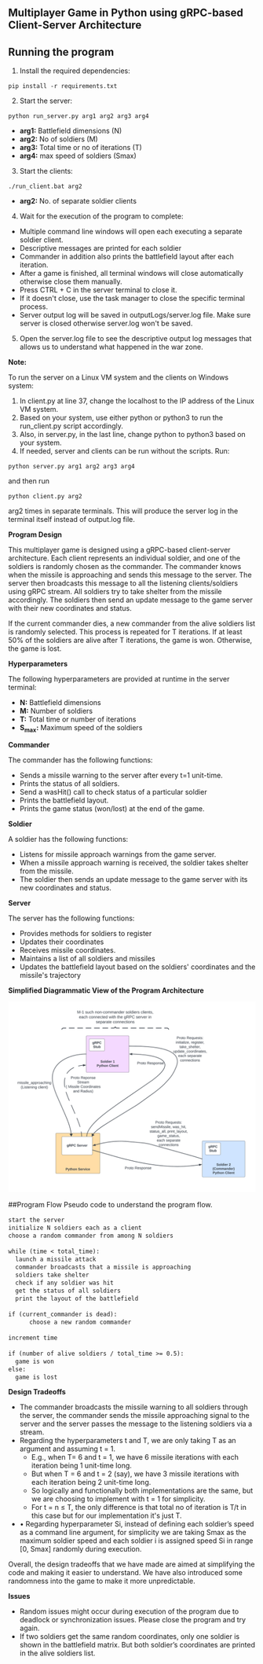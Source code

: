 ## Multiplayer Game in Python using gRPC-based Client-Server Architecture
<h2>Running the program</h2>

1. Install the required dependencies:

```
pip install -r requirements.txt
```

2. Start the server:

```
python run_server.py arg1 arg2 arg3 arg4
```

* **arg1:** Battlefield dimensions (N)
* **arg2:** No of soldiers (M)
* **arg3:** Total time or no of iterations (T)
* **arg4:** max speed of soldiers (Smax)

3. Start the clients:

```
./run_client.bat arg2
```

* **arg2:** No. of separate soldier clients

4. Wait for the execution of the program to complete:

* Multiple command line windows will open each executing a separate soldier client.
* Descriptive messages are printed for each soldier
* Commander in addition also prints the battlefield layout after each iteration.
* After a game is finished, all terminal windows will close automatically otherwise close them manually.
* Press CTRL + C in the server terminal to close it.
* If it doesn't close, use the task manager to close the specific terminal process.
* Server output log will be saved in outputLogs/server.log file. Make sure server is closed otherwise server.log won't be saved.

5. Open the server.log file to see the descriptive output log messages that allows us to understand what happened in the war zone.

**Note:**

To run the server on a Linux VM system and the clients on Windows system:

1. In client.py at line 37, change the localhost to the IP address of the Linux VM system.
2. Based on your system, use either python or python3 to run the run_client.py script accordingly.
3. Also, in server.py, in the last line, change python to python3 based on your system.
4. If needed, server and clients can be run without the scripts. Run:

```
python server.py arg1 arg2 arg3 arg4
```
and then run 
```
python client.py arg2
```
arg2 times in separate terminals. This will produce the server log in the terminal itself instead of output.log file.


**Program Design**

This multiplayer game is designed using a gRPC-based client-server architecture. Each client represents an individual soldier, and one of the soldiers is randomly chosen as the commander. The commander knows when the missile is approaching and sends this message to the server. The server then broadcasts this message to all the listening clients/soldiers using gRPC stream. All soldiers try to take shelter from the missile accordingly. The soldiers then send an update message to the game server with their new coordinates and status.

If the current commander dies, a new commander from the alive soldiers list is randomly selected. This process is repeated for T iterations. If at least 50% of the soldiers are alive after T iterations, the game is won. Otherwise, the game is lost.

**Hyperparameters**

The following hyperparameters are provided at runtime in the server terminal:

* **N:** Battlefield dimensions
* **M:** Number of soldiers
* **T:** Total time or number of iterations
* **S<sub>max</sub>:** Maximum speed of the soldiers

**Commander**

The commander has the following functions:

* Sends a missile warning to the server after every t=1 unit-time.
* Prints the status of all soldiers.
* Send a wasHit() call to check status of a particular soldier
* Prints the battlefield layout.
* Prints the game status (won/lost) at the end of the game.

**Soldier**

A soldier has the following functions:

* Listens for missile approach warnings from the game server.
* When a missile approach warning is received, the soldier takes shelter from the missile.
* The soldier then sends an update message to the game server with its new coordinates and status.

**Server**

The server has the following functions:

* Provides methods for soldiers to register
* Updates their coordinates
* Receives missile coordinates.
* Maintains a list of all soldiers and missiles
* Updates the battlefield layout based on the soldiers' coordinates and the missile's trajectory

**Simplified Diagrammatic View of the Program Architecture**

![gRPC Program Simplified Architecture Diagram](image/gRPCDiagram.png?raw=true "gRPC Program Simplified Architecture Diagram")

##Program Flow
Pseudo code to understand the program flow.

```
start the server
initialize N soldiers each as a client
choose a random commander from among N soldiers

while (time < total_time):
  launch a missile attack
  commander broadcasts that a missile is approaching
  soldiers take shelter
  check if any soldier was hit
  get the status of all soldiers
  print the layout of the battlefield

if (current_commander is dead):
      choose a new random commander

increment time

if (number of alive soldiers / total_time >= 0.5):
  game is won
else:
  game is lost
```

**Design Tradeoffs**

*  The commander broadcasts the missile warning to all soldiers through the server, the commander sends the missile approaching signal to the server and the server passes the message to the listening soldiers via a stream.
*  Regarding the hyperparameters t and T, we are only taking T as an argument and assuming t = 1.
    + E.g., when T= 6 and t = 1, we have 6 missile iterations with each iteration being 1 unit-time long.
    + But when T = 6 and t = 2 (say), we have 3 missile iterations with each iteration being 2 unit-time long.
    + So logically and functionally both implementations are the same, but we are choosing to implement with t = 1 for simplicity.
    + For t = n ≤ T, the only difference is that total no of iteration is T/t in this case but for our implementation it's just T.
*  •	Regarding hyperparameter Si, instead of defining each soldier’s speed as a command line argument, for simplicity we are taking Smax as the maximum soldier speed and each soldier i is assigned speed Si in range [0, Smax] randomly during execution.

Overall, the design tradeoffs that we have made are aimed at simplifying the code and making it easier to understand. We have also introduced some randomness into the game to make it more unpredictable.

**Issues**

* Random issues might occur during execution of the program due to deadlock or synchronization issues. Please close the program and try again.
* If two soldiers get the same random coordinates, only one soldier is shown in the battlefield matrix. But both soldier’s coordinates are printed in the alive soldiers list.



